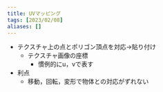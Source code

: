 ```yaml
---
title: UVマッピング
tags: [2023/02/08]
aliases: []
---
```


- テクスチャ上の点とポリゴン頂点を対応→貼り付け
	- テクスチャ画像の座標
		- 慣例的にu，vで表す
- 利点
	- 移動，回転，変形で物体との対応がずれない
